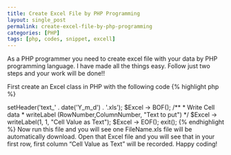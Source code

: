 ```yaml
---
title: Create Excel File by PHP Programming
layout: single_post
permalink: create-excel-file-by-php-programming
categories: [PHP]
tags: [php, codes, snippet, excell]
---
```

As a PHP programmer you need to create excel file with your data by PHP programming language. I have made all the things easy. Follow just two steps and your work will be done!!


First create an Excel class in PHP with the following code
{% highlight php %}
<?php
/**
 * By Shaharia Azam
 * shaharia.azam@gmail.com
 * http://www.shahariaazam.com
 */
class Excel{

    /**
     * set the header configuration
     * @param $filename the xls file name
     */
    function setHeader($filename)
    {
        header("Pragma: public");
        header("Expires: 0");
        header("Cache-Control: must-revalidate, post-check=0, pre-check=0");
        header("Content-Type: application/force-download");
        header("Content-Type: application/octet-stream");
        header("Content-Type: application/download");;
        header("Content-Disposition: attachment;filename=$filename");
        header("Content-Transfer-Encoding: binary ");
    }

    /**
     * write the xls begin of file
     */
    function BOF() {
        echo pack("ssssss", 0x809, 0x8, 0x0, 0x10, 0x0, 0x0);
        return;
    }

    /**
     * write the xls end of file
     */
    function EOF() {
        echo pack("ss", 0x0A, 0x00);
        return;
    }

    /**
     * write a number
     * @param $Row row to write $Value (first row is 0)
     * @param $Col column to write $Value (first column is 0)
     * @param $Value number value
     */
    function writeNumber($Row, $Col, $Value) {
        echo pack("sssss", 0x203, 14, $Row, $Col, 0x0);
        echo pack("d", $Value);
        return;
    }

    /**
     * write a string label
     * @param $Row row to write $Value (first row is 0)
     * @param $Col column to write $Value (first column is 0)
     * @param $Value string value
     */
    function writeLabel($Row, $Col, $Value) {
        $L = strlen($Value);
        echo pack("ssssss", 0x204, 8 + $L, $Row, $Col, 0x0, $L);
        echo $Value;
        return;
    }
}
{% endhighlight %}

Then you will *include* this *class* file in your working PHP script with **PHP**
{% highlight php %}
require_once('pathofyourclassfile.php');
{% endhighlight %}

Then write the following code. 
{% highlight php %}
<?php
$Excel = new Excel();
// Send Header
$Excel -> setHeader('text_' . date('Y_m_d') . '.xls');
$Excel -> BOF();
/**
* Write Cell data
* writeLabel (RowNumber,ColumnNumber, "Text to put")
*/
$Excel -> writeLabel(1, 1, "Cell Value as Text");
$Excel -> EOF();
exit();
{% endhighlight %}

Now run this file and you will see one FileName.xls file will be automatically download. Open that Excel file and you will see that in your first row, first column &#8220;Cell Value as Text&#8221; will be recorded. Happy coding!